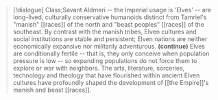 >[!dialogue] Class;Savant
>Aldmeri -- the Imperial usage is 'Elves' -- are long-lived, culturally conservative humanoids distinct from Tamriel's "manish" [[races]] of the north and "beast peoples" [[races]] of the southeast. By contrast with the manish tribes, Elven cultures and social institutions are stable and persistent; Elven nations are neither economically expansive nor militarily adventurous.
>**(continue)**
>Elves are conditionally fertile -- that is, they only conceive when population pressure is low -- so expanding populations do not force them to explore or war with neighbors. The arts, literature, sorceries, technology and theology that have flourished within ancient Elven cultures have profoundly shaped the development of [[the Empire]]'s manish and beast [[races]].